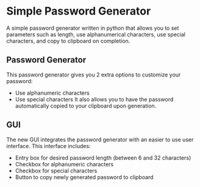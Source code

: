 # Simple Password Generator
A simple password generator written in python that allows you to set parameters such as length, use alphanumerical characters, use special characters, and copy to clipboard on completion.

## Password Generator
This password generator gives you 2 extra options to customize your password:
- Use alphanumeric characters
- Use special characters
It also allows you to have the password automatically copied to your clipboard upon generation.

## GUI
The new GUI integrates the password generator with an easier to use user interface. This interface includes:
- Entry box for desired password length (between 6 and 32 characters)
- Checkbox for alphanumeric characters
- Checkbox for special characters
- Button to copy newly generated password to clipboard
